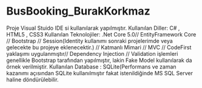 # BusBooking_BurakKorkmaz
 
Proje Visual Stuido IDE si kullanılarak yapılmıştır.
Kullanılan Diller: C# , HTML5 , CSS3
Kullanılan Teknolojiler: .Net Core 5.0// EntityFramework Core // Bootstrap // Session(Identity kullanımı sonraki projelerimde veya gelecekte bu projeye eklenecektir.)
// Katmanlı Mimari // MVC // CodeFirst yaklaşımı uygulanmıştır// Dependency Injection // Validation işlemleri genellikle Bootstrap tarafından yapılmıştır, lakin Fake Model kullanılarak da örnek verilmiştir.
Kullanılan Database : SQLite(Performans ve zaman kazanımı açısından SQLite kullanılmıştır fakat istenildiğinde MS SQL Server haline döndürülebilir.
